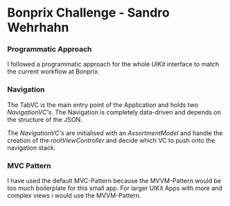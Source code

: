 #  Bonprix Challenge - Sandro Wehrhahn

### Programmatic Approach

I followed a programmatic approach for the whole *UIKit* interface to match the current workflow at Bonprix.

### Navigation

The TabVC is the main entry point of the Application and holds two *NavigationVC's*. 
The Navigation is completely data-driven and depends on the structure of the JSON.

The *NavigationVC's* are initialised with an *AssortmentModel* and handle the creation of the *rootViewController* and decide which VC to push onto the navigation stack. 

### MVC Pattern

I have used the default MVC-Pattern because the MVVM-Pattern would be too much boilerplate for this small app. 
For larger UIKit Apps with more and complex views i would use the MVVM-Pattern.